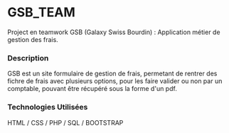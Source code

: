 # GSB_TEAM
Project en teamwork  GSB (Galaxy Swiss Bourdin) : Application métier de gestion des frais.

### Description
GSB est un site formulaire de gestion de frais, permetant de rentrer des fichre de frais avec plusieurs options, pour les faire valider ou non par un comptable, 
pouvant être récupéré sous la forme d'un pdf.

### Technologies Utilisées
HTML / CSS / PHP / SQL / BOOTSTRAP
